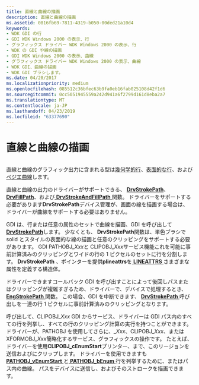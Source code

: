 ```yaml
---
title: 直線と曲線の描画
description: 直線と曲線の描画
ms.assetid: 0816fb69-7811-4319-b050-00ded21a10d4
keywords:
- WDK GDI の行
- GDI WDK Windows 2000 の表示、行
- グラフィックス ドライバー WDK Windows 2000 の表示、行
- WDK の GDI や線の描画
- GDI WDK Windows 2000 の表示、曲線
- グラフィックス ドライバー WDK Windows 2000 の表示、曲線
- WDK GDI、曲線の描画
- WDK GDI ブラシします。
ms.date: 04/20/2017
ms.localizationpriority: medium
ms.openlocfilehash: 085512c36bfec63b9fa0eb16fab025108d42f1d6
ms.sourcegitcommit: 0cc5051945559a242d941a6f2799d161d8eba2a7
ms.translationtype: MT
ms.contentlocale: ja-JP
ms.lasthandoff: 04/23/2019
ms.locfileid: "63377690"
---
```

# <a name="drawing-lines-and-curves"></a>直線と曲線の描画


## <span id="ddk_drawing_lines_and_curves_gg"></span><span id="DDK_DRAWING_LINES_AND_CURVES_GG"></span>


直線と曲線のグラフィック出力に含まれる型は[幾何学的行](geometric-wide-lines.md)、[表面的な行](cosmetic-lines.md)、および[ベジエ曲線](bezier-curves.md)します。

直線と曲線の出力のドライバーがサポートできる、 [ **DrvStrokePath**](https://msdn.microsoft.com/library/windows/hardware/ff556316)、 [ **DrvFillPath**](https://msdn.microsoft.com/library/windows/hardware/ff556220)、および[ **DrvStrokeAndFillPath** ](https://msdn.microsoft.com/library/windows/hardware/ff556311)関数。 ドライバーをサポートする必要があります**DrvStrokePath**デバイス管理が、画面の線を描画する場合は、ドライバーが曲線をサポートする必要はありません。

GDI は、行または任意の属性のセットで曲線を描画、GDI を呼び出して[ **DrvStrokePath**](https://msdn.microsoft.com/library/windows/hardware/ff556316)します。 少なくとも、 **DrvStrokePath**関数は、単色ブラシで solid とスタイルの表面的な線の描画と任意のクリッピングをサポートする必要があります。 GDI PATHOBJ\_*Xxx*と CLIPOBJ\_*Xxx*サービス機能これを可能に事前計算済みのクリッピングとワイドの行の 1 ピクセルのセットに行を分割します。 **DrvStrokePath** 、ポインターを提供**plineattrs**を[ **LINEATTRS** ](https://msdn.microsoft.com/library/windows/hardware/ff568195)さまざまな属性を定義する構造体。

ドライバーできますコールバック GDI を呼び出すことによって後回しパスまたはクリッピングが複雑すぎるため、ドライバーで、デバイスで処理するとき、 [ **EngStrokePath** ](https://msdn.microsoft.com/library/windows/hardware/ff565033)関数。 この場合、GDI を中断できます、 [ **DrvStrokePath** ](https://msdn.microsoft.com/library/windows/hardware/ff556316)呼び出しを一連の行 1 ピクセルに事前計算済みのクリッピングとなります。

呼び出して、CLIPOBJ\_*Xxx* GDI からサービス、ドライバーは GDI パス内のすべての行を列挙し、すべての行のクリッピング計算の実行を持つことができます。 ドライバーが、PATHOBJ を使用してさらに、\_*Xxx*、CLIPOBJ\_*Xxx*、または XFORMOBJ\_*Xxx*簡略化するサービス、グラフィックスの操作です。 たとえば、ドライバーを使用**CLIPOBJ\_cEnumStart**プリンター、まで、このリージョンを送信およびにクリップします。 ドライバーを使用できますも[ **PATHOBJ\_vEnumStart** ](https://msdn.microsoft.com/library/windows/hardware/ff568856)と[ **PATHOBJ\_bEnum** ](https://msdn.microsoft.com/library/windows/hardware/ff568851)行を列挙するために、またはパス内の曲線。 パスをデバイスに送信し、およびそのストロークを描画できます。

 

 





